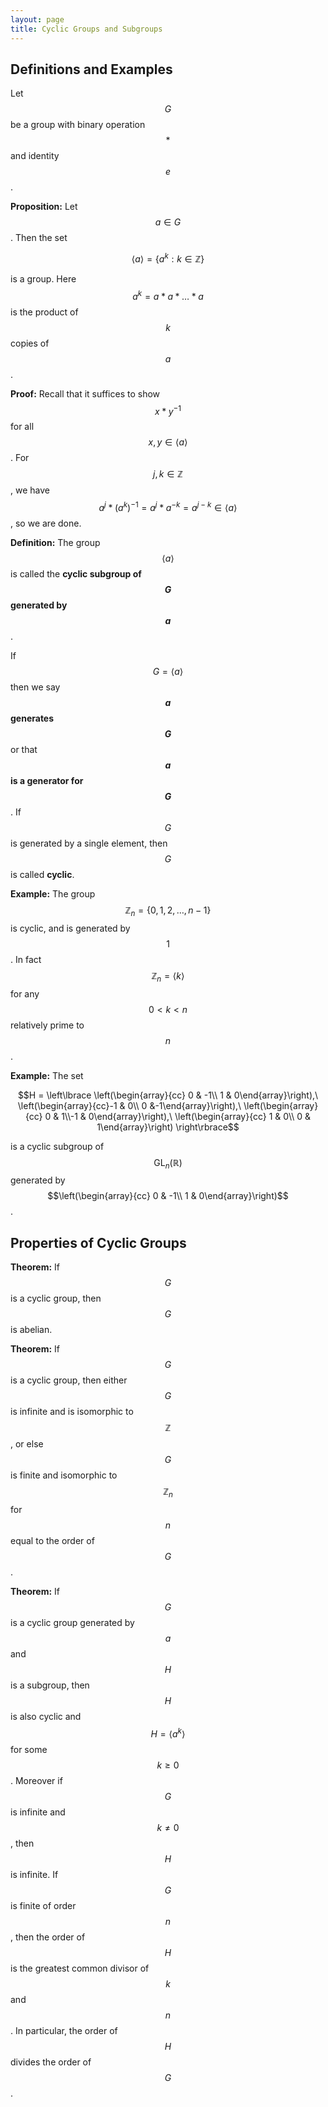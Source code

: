 ```yaml
---
layout: page
title: Cyclic Groups and Subgroups
---
```


## Definitions and Examples

Let $$G$$ be a group with binary operation $$*$$ and identity $$e$$.

**Proposition:** Let $$a\in G$$.  Then the set

$$\langle a\rangle = \{a^k: k\in \mathbb Z\}$$

is a group.  Here $$a^k = a*a*\dots* a$$ is the product of $$k$$ copies of $$a$$.

**Proof:**  Recall that it suffices to show $$x*y^{-1}$$ for all $$x,y\in \langle a\rangle$$.  For $$j,k\in \mathbb Z$$, we have $$a^j*(a^k)^{-1} = a^j*a^{-k} = a^{j-k}\in \langle a\rangle$$, so we are done.

**Definition:**  The group $$\langle a\rangle$$ is called the  **cyclic subgroup of $$G$$ generated by $$a$$**.

If $$G = \langle a\rangle$$ then we say **$$a$$ generates $$G$$** or that **$$a$$ is a generator for $$G$$**.  If $$G$$ is generated by a single element, then $$G$$ is called **cyclic**.

**Example:**  The group $$\mathbb Z_n = \{0,1,2,\dots, n-1\}$$ is cyclic, and is generated by $$1$$.  In fact $$\mathbb Z_n = \langle k\rangle$$ for any $$0<k<n$$ relatively prime to $$n$$.

**Example:**  The set

$$H = \left\lbrace
\left(\begin{array}{cc} 0 & -1\\ 1 & 0\end{array}\right),\ 
\left(\begin{array}{cc}-1 &  0\\ 0 &-1\end{array}\right),\ 
\left(\begin{array}{cc} 0 &  1\\-1 & 0\end{array}\right),\ 
\left(\begin{array}{cc} 1 &  0\\ 0 & 1\end{array}\right)
\right\rbrace$$

is a cyclic subgroup of $$\text{GL}_n(\mathbb R)$$ generated by $$\left(\begin{array}{cc} 0 & -1\\ 1 & 0\end{array}\right)$$.

## Properties of Cyclic Groups

**Theorem:** If $$G$$ is a cyclic group, then $$G$$ is abelian.

**Theorem:** If $$G$$ is a cyclic group, then either $$G$$ is infinite and is isomorphic to $$\mathbb Z$$, or else $$G$$ is finite and isomorphic to $$\mathbb Z_n$$ for $$n$$ equal to the order of $$G$$.

**Theorem:** If $$G$$ is a cyclic group generated by $$a$$ and $$H$$ is a subgroup, then $$H$$ is also cyclic and $$H = \langle a^k\rangle$$ for some $$k\geq 0$$.  Moreover if $$G$$ is infinite and $$k\neq 0$$, then $$H$$ is infinite.  If $$G$$ is finite of order $$n$$, then the order of $$H$$ is the greatest common divisor of $$k$$ and $$n$$.  In particular, the order of $$H$$ divides the order of $$G$$.



